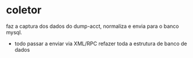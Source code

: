 # coletor

faz a captura dos dados do dump-acct, normaliza e envia para o banco mysql.

- todo 
  passar a enviar via XML/RPC 
  refazer toda a estrutura de banco de dados

